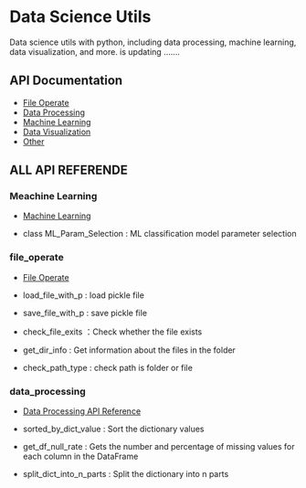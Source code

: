 # Data Science Utils
Data science utils with python, including data processing, machine learning, data visualization, and more. is updating .......

## API Documentation
- [File Operate](./docs/file_operate.md)
- [Data Processing](docs/data_processing.md)
- [Machine Learning](docs/machine_learning.md)
- [Data Visualization](docs/data_visualization.md)
- [Other](docs/other.md)

## ALL API REFERENDE

### Meachine Learning
- [Machine Learning](docs/machine_learning.md)

- class ML_Param_Selection : ML classification model parameter selection

### file_operate 
- [File Operate](docs/file_operate.md)
  
- load_file_with_p : load pickle file
- save_file_with_p : save pickle file
- check_file_exits ：Check whether the file exists
- get_dir_info : Get information about the files in the folder
- check_path_type : check path is folder or file

### data_processing
- [Data Processing API Reference](docs/data_processing.md)
  
- sorted_by_dict_value : Sort the dictionary values
- get_df_null_rate : Gets the number and percentage of missing values for each column in the DataFrame
- split_dict_into_n_parts : Split the dictionary into n parts
